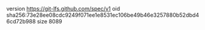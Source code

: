 version https://git-lfs.github.com/spec/v1
oid sha256:73e28ee08cdc9249f071ee1e8531ec106be49b46e3257880b52dbd46cd72b988
size 8089
